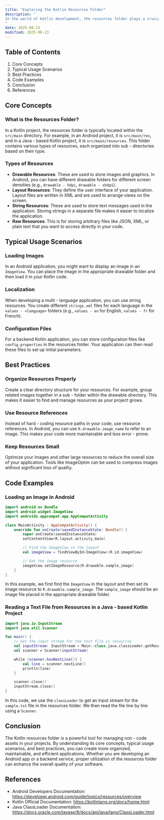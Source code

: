 ```yaml
---
title: "Exploring the Kotlin Resources Folder"
description: "
In the world of Kotlin development, the resources folder plays a crucial role. It serves as a central repository for storing non - code assets that your application needs, such as images, configuration files, and text messages. These resources are essential for enhancing user experience and separating static data from the main codebase. Understanding how to effectively use the Kotlin resources folder can significantly improve the structure and maintainability of your projects.
"
date: 2025-08-23
modified: 2025-08-23
---
```


## Table of Contents
1. Core Concepts
2. Typical Usage Scenarios
3. Best Practices
4. Code Examples
5. Conclusion
6. References

## Core Concepts
### What is the Resources Folder?
In a Kotlin project, the resources folder is typically located within the `src/main` directory. For example, in an Android project, it is `src/main/res`, and in a Java - based Kotlin project, it is `src/main/resources`. This folder contains various types of resources, each organized into sub - directories based on their type.

### Types of Resources
- **Drawable Resources**: These are used to store images and graphics. In Android, you can have different drawable folders for different screen densities (e.g., `drawable - hdpi`, `drawable - xhdpi`).
- **Layout Resources**: They define the user interface of your application. Layout files are written in XML and are used to arrange views on the screen.
- **String Resources**: These are used to store text messages used in the application. Storing strings in a separate file makes it easier to localize the application.
- **Raw Resources**: This is for storing arbitrary files like JSON, XML, or plain text that you want to access directly in your code.

## Typical Usage Scenarios
### Loading Images
In an Android application, you might want to display an image in an `ImageView`. You can place the image in the appropriate drawable folder and then load it in your Kotlin code.

### Localization
When developing a multi - language application, you can use string resources. You create different `strings.xml` files for each language in the `values - <language>` folders (e.g., `values - en` for English, `values - fr` for French).

### Configuration Files
For a backend Kotlin application, you can store configuration files like `config.properties` in the resources folder. Your application can then read these files to set up initial parameters.

## Best Practices
### Organize Resources Properly
Create a clear directory structure for your resources. For example, group related images together in a sub - folder within the drawable directory. This makes it easier to find and manage resources as your project grows.

### Use Resource References
Instead of hard - coding resource paths in your code, use resource references. In Android, you can use `R.drawable.image_name` to refer to an image. This makes your code more maintainable and less error - prone.

### Keep Resources Small
Optimize your images and other large resources to reduce the overall size of your application. Tools like ImageOptim can be used to compress images without significant loss of quality.

## Code Examples

### Loading an Image in Android
```kotlin
import android.os.Bundle
import android.widget.ImageView
import androidx.appcompat.app.AppCompatActivity

class MainActivity : AppCompatActivity() {
    override fun onCreate(savedInstanceState: Bundle?) {
        super.onCreate(savedInstanceState)
        setContentView(R.layout.activity_main)

        // Find the ImageView in the layout
        val imageView = findViewById<ImageView>(R.id.imageView)

        // Set the image resource
        imageView.setImageResource(R.drawable.sample_image)
    }
}
```
In this example, we first find the `ImageView` in the layout and then set its image resource to `R.drawable.sample_image`. The `sample_image` should be an image file placed in the appropriate drawable folder.

### Reading a Text File from Resources in a Java - based Kotlin Project
```kotlin
import java.io.InputStream
import java.util.Scanner

fun main() {
    // Get the input stream for the text file in resources
    val inputStream: InputStream = Main::class.java.classLoader.getResourceAsStream("sample.txt")
    val scanner = Scanner(inputStream)

    while (scanner.hasNextLine()) {
        val line = scanner.nextLine()
        println(line)
    }

    scanner.close()
    inputStream.close()
}
```
In this code, we use the `classLoader` to get an input stream for the `sample.txt` file in the resources folder. We then read the file line by line using a `Scanner`.

## Conclusion
The Kotlin resources folder is a powerful tool for managing non - code assets in your projects. By understanding its core concepts, typical usage scenarios, and best practices, you can create more organized, maintainable, and efficient applications. Whether you are developing an Android app or a backend service, proper utilization of the resources folder can enhance the overall quality of your software.

## References
- Android Developers Documentation: https://developer.android.com/guide/topics/resources/overview
- Kotlin Official Documentation: https://kotlinlang.org/docs/home.html
- Java ClassLoader Documentation: https://docs.oracle.com/javase/8/docs/api/java/lang/ClassLoader.html